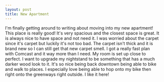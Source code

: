 ```yaml
---
layout: post
title: New Apartment
---
```


I'm finally getting around to writing about
moving into my new apartment! This place is
really good! It's very spacious and the closest
space is great. It is always nice to have space and
not need it. I was worried about the carpet
since it's carpet but luckily it's not too bad. The
carpet isn't thick and it is brand new so I can
still get that new carpet smell. I got a really fast
plan with Comcast and it way more than I
need. My room is set up close to perfect. I want
to upgrade my nightstand to be something that
has a much darker wood look to it. It's so nice
being back downtown being able to bike and
walk to places. I especially love being able to
hop onto my bike then right onto the
greenways right outside. I like it here!
